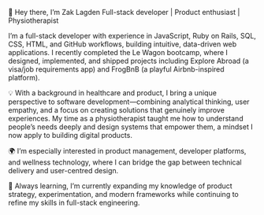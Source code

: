 👋 Hey there, I’m Zak Lagden
Full-stack developer | Product enthusiast | Physiotherapist

I’m a full-stack developer with experience in JavaScript, Ruby on Rails, SQL, CSS, HTML, and GitHub workflows, building intuitive, data-driven web applications. I recently completed the Le Wagon bootcamp, where I designed, implemented, and shipped projects including Explore Abroad (a visa/job requirements app) and FrogBnB (a playful Airbnb-inspired platform).

💡 With a background in healthcare and product, I bring a unique perspective to software development—combining analytical thinking, user empathy, and a focus on creating solutions that genuinely improve experiences. My time as a physiotherapist taught me how to understand people’s needs deeply and design systems that empower them, a mindset I now apply to building digital products.

🌍 I’m especially interested in product management, developer platforms, and wellness technology, where I can bridge the gap between technical delivery and user-centred design.

🚀 Always learning, I’m currently expanding my knowledge of product strategy, experimentation, and modern frameworks while continuing to refine my skills in full-stack engineering.
